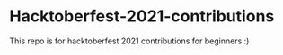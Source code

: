 # Hacktoberfest-2021-contributions
This repo is for hacktoberfest 2021 contributions for beginners :)
